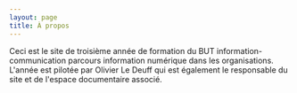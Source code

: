 ```yaml
---
layout: page
title: À propos
---
```

Ceci est le site de troisième année de formation du BUT information-communication parcours information numérique dans les organisations.
L'année est pilotée par Olivier Le Deuff qui est également le responsable du site et de l'espace documentaire associé.